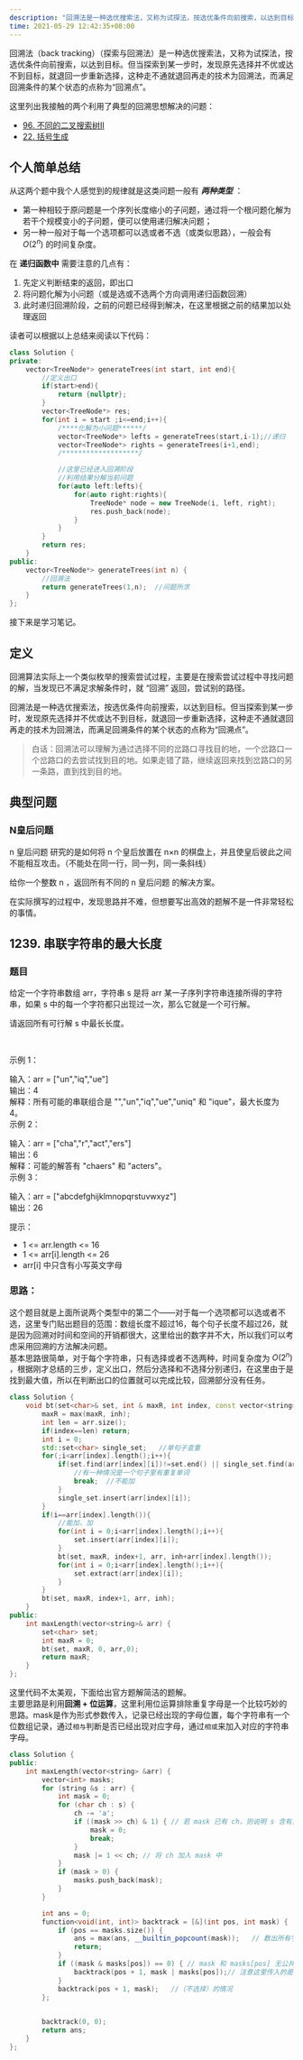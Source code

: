 ```yaml
---
description: "回溯法是一种选优搜索法，又称为试探法，按选优条件向前搜索，以达到目标。但当探索到某一步时，发现原先选择并不优或达不到目标，就退回一步重新选择，这种走不通就退回再走的技术为回溯法，而满足回溯条件的某个状态的点称为“回溯点”。"
time: 2021-05-29 12:42:35+08:00
---
```


回溯法（back tracking）（探索与回溯法）是一种选优搜索法，又称为试探法，按选优条件向前搜索，以达到目标。但当探索到某一步时，发现原先选择并不优或达不到目标，就退回一步重新选择，这种走不通就退回再走的技术为回溯法，而满足回溯条件的某个状态的点称为“回溯点”。  

这里列出我接触的两个利用了典型的回溯思想解决的问题：
* [96. 不同的二叉搜索树II](https://leetcode-cn.com/problems/unique-binary-search-trees-ii/)　　
* [22. 括号生成](https://leetcode-cn.com/problems/generate-parentheses/)

## 个人简单总结

从这两个题中我个人感觉到的规律就是这类问题一般有 ***两种类型*** ：
* 第一种相较于原问题是一个序列长度缩小的子问题，通过将一个根问题化解为若干个规模变小的子问题，便可以使用递归解决问题；  
* 另一种一般对于每一个选项都可以选或者不选（或类似思路），一般会有 $O(2^n)$ 的时间复杂度。 
 
在 **递归函数中** 需要注意的几点有：  
1. 先定义判断结束的返回，即出口  
2. 将问题化解为小问题（或是选或不选两个方向调用递归函数回溯）  
3. 此时递归回溯阶段，之前的问题已经得到解决，在这里根据之前的结果加以处理返回  

读者可以根据以上总结来阅读以下代码：
```cpp
class Solution {
private: 
    vector<TreeNode*> generateTrees(int start, int end){
        //定义出口
        if(start>end){
            return {nullptr};
        }
        vector<TreeNode*> res;
        for(int i = start ;i<=end;i++){
            /****化解为小问题******/
            vector<TreeNode*> lefts = generateTrees(start,i-1);//递归
            vector<TreeNode*> rights = generateTrees(i+1,end);
            /*******************/

            //这里已经进入回溯阶段
            //利用结果分解当前问题
            for(auto left:lefts){
                for(auto right:rights){
                    TreeNode* node = new TreeNode(i, left, right);
                    res.push_back(node);
                }
            }
        }
        return res;
    }
public:
    vector<TreeNode*> generateTrees(int n) {
        //回溯法
        return generateTrees(1,n);  //问题所求
    }
};
```

接下来是学习笔记。  

## 定义
回溯算法实际上一个类似枚举的搜索尝试过程，主要是在搜索尝试过程中寻找问题的解，当发现已不满足求解条件时，就 “回溯” 返回，尝试别的路径。

回溯法是一种选优搜索法，按选优条件向前搜索，以达到目标。但当探索到某一步时，发现原先选择并不优或达不到目标，就退回一步重新选择，这种走不通就退回再走的技术为回溯法，而满足回溯条件的某个状态的点称为“回溯点”。

> 白话：回溯法可以理解为通过选择不同的岔路口寻找目的地，一个岔路口一个岔路口的去尝试找到目的地。如果走错了路，继续返回来找到岔路口的另一条路，直到找到目的地。  

## 典型问题

### N皇后问题

n 皇后问题 研究的是如何将 n 个皇后放置在 n×n 的棋盘上，并且使皇后彼此之间不能相互攻击。（不能处在同一行，同一列，同一条斜线）

给你一个整数 n ，返回所有不同的 n 皇后问题 的解决方案。

在实际撰写的过程中，发现思路并不难，但想要写出高效的题解不是一件非常轻松的事情。  

## 1239. 串联字符串的最大长度
### 题目　　

给定一个字符串数组 arr，字符串 s 是将 arr 某一子序列字符串连接所得的字符串，如果 s 中的每一个字符都只出现过一次，那么它就是一个可行解。

请返回所有可行解 s 中最长长度。

 

示例 1：

输入：arr = ["un","iq","ue"]  
输出：4  
解释：所有可能的串联组合是 "","un","iq","ue","uniq" 和 "ique"，最大长度为 4。  
示例 2：

输入：arr = ["cha","r","act","ers"]  
输出：6  
解释：可能的解答有 "chaers" 和 "acters"。  
示例 3：

输入：arr = ["abcdefghijklmnopqrstuvwxyz"]  
输出：26
 

提示：  
* 1 <= arr.length <= 16
* 1 <= arr[i].length <= 26
* arr[i] 中只含有小写英文字母


### 思路：
这个题目就是上面所说两个类型中的第二个——对于每一个选项都可以选或者不选，这里专门贴出题目的范围：数组长度不超过16，每个句子长度不超过26，就是因为回溯对时间和空间的开销都很大，这里给出的数字并不大，所以我们可以考虑采用回溯的方法解决问题。  
基本思路很简单，对于每个字符串，只有选择或者不选两种，时间复杂度为 $O(2^n)$ ，根据刚才总结的三步，定义出口，然后分选择和不选择分别递归，在这里由于是找到最大值，所以在判断出口的位置就可以完成比较，回溯部分没有任务。
```cpp
class Solution {
    void bt(set<char>& set, int & maxR, int index, const vector<string>& arr, int inh){
        maxR = max(maxR, inh);
        int len = arr.size();
        if(index==len) return;
        int i = 0;
        std::set<char> single_set;   //单句子查重
        for(;i<arr[index].length();i++){
            if(set.find(arr[index][i])!=set.end() || single_set.find(arr[index][i])!=single_set.end()){
                //有一种情况是一个句子里有重复单词
                break;  //不能加
            }
            single_set.insert(arr[index][i]);
        }
        if(i==arr[index].length()){
            //能加，加        
            for(int i = 0;i<arr[index].length();i++){
                set.insert(arr[index][i]);
            }
            bt(set, maxR, index+1, arr, inh+arr[index].length());
            for(int i = 0;i<arr[index].length();i++){
                set.extract(arr[index][i]);
            }
        }
        bt(set, maxR, index+1, arr, inh);
    }
public:
    int maxLength(vector<string>& arr) {
        set<char> set;
        int maxR = 0;
        bt(set, maxR, 0, arr,0);
        return maxR;
    }
};
```
这里代码不太美观，下面给出官方题解简洁的题解。  
主要思路是利用**回溯 + 位运算**，这里利用位运算排除重复字母是一个比较巧妙的思路。mask是作为形式参数传入，记录已经出现的字母位置，每个字符串有一个位数组记录，通过`相与`判断是否已经出现对应字母，通过`相或`来加入对应的字符串字母。
```cpp
class Solution {
public:
    int maxLength(vector<string> &arr) {
        vector<int> masks;
        for (string &s : arr) {
            int mask = 0;
            for (char ch : s) {
                ch -= 'a';
                if ((mask >> ch) & 1) { // 若 mask 已有 ch，则说明 s 含有重复字母，无法构成可行解
                    mask = 0;
                    break;
                }
                mask |= 1 << ch; // 将 ch 加入 mask 中
            }
            if (mask > 0) {
                masks.push_back(mask);
            }
        }

        int ans = 0;
        function<void(int, int)> backtrack = [&](int pos, int mask) {
            if (pos == masks.size()) {
                ans = max(ans, __builtin_popcount(mask));   // 数出所有字母数量
                return;
            }
            if ((mask & masks[pos]) == 0) { // mask 和 masks[pos] 无公共元素   加入字符串（选择的情况）
                backtrack(pos + 1, mask | masks[pos]);// 注意这里传入的是形参，mask没变，还是没有加入当前字符串的状态
            }
            backtrack(pos + 1, mask);   //（不选择）的情况
        };

        
        backtrack(0, 0);
        return ans;
    }
};
```


